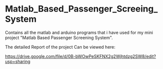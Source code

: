 Matlab_Based_Passenger_Screeing_System
======================================

Contains all the matlab and arduino programs that i have used for my mini project "Matlab Based Passenger Screening System".

The detailed Report of the project Can be viewed here:

https://drive.google.com/file/d/0B-bWOwPeSKFNX2g2Wjhtdzg2SW8/edit?usp=sharing
